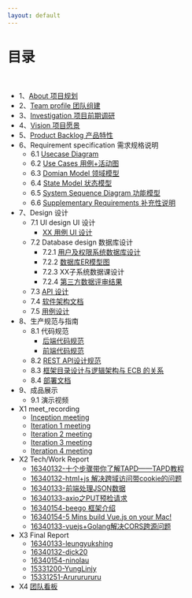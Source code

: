 ```yaml
---
layout: default
---
```


# [](#TOC)目录

&nbsp;&nbsp; 

* 1、[About 项目规划](01-about)
* 2、[Team profile 团队组建](02-team-profile)
* 3、[Investigation 项目前期调研](03-investigation)
* 4、[Vision 项目愿景](04-vision)
* 5、[Product Backlog 产品特性](05-product-backlog)
* 6、Requirement specification 需求规格说明
    - 6.1 [Usecase Diagram](06-01-usecase-diagram)
    - 6.2 [Use Cases 用例+活动图](06-02-use-cases)
    - 6.3 [Domian Model 领域模型](06-03-domain-model)
    - 6.4 [State Model 状态模型](06-04-state-model)
    - 6.5 [System Sequence Diagram 功能模型](06-05-system-sequence-diagram)
    - 6.6 [Supplementary Requirements 补充性说明](06-06-supplementary-requirements)
* 7、Design 设计
    - 7.1 UI design UI 设计
        - [XX 用例 UI 设计](07-01-01-XX-ui-design)
    - 7.2 Database design 数据库设计
        - 7.2.1 [用户及权限系统数据库设计](07-02-01-database-design)
        - 7.2.2 [数据库ER模型图](07-02-02-database-er-model)
        - 7.2.3 XX子系统数据课设计
        - 7.2.4 [第三方数据评审结果](07-02-03-第三方数据评审结果)
    - 7.3 [API 设计](07-03-API)
    - 7.4 [软件架构文档](07-04-software-architecture-document)
    - 7.5 [用例设计](07-05-usecase-design)
* 8、生产规范与指南
    - 8.1 代码规范
    	- [后端代码规范](08-01-coding-standard-back)
      - [前端代码规范](08-01-coding-standard-front)
    - 8.2 [REST API设计规范](08-02-RESTful-api-design-standard)
    - 8.3 [框架目录设计与逻辑架构与 ECB 的关系](08-03-relationship-between-ECB-framework-directory-design-logic-archit)
    - 8.4 [部署文档](08-04-deployment-doc)
* 9、成品展示
    * 9.1 演示视频
* X1 meet_recording
    - [Inception meeting](X1-inception-meeting)
    - [Iteration 1 meeting ](X1-iteration1-meeting)
    - [Iteration 2 meeting ](X1-iteration2-meeting)
    - [Iteration 3 meeting ](X1-iteration3-meeting)
    - [Iteration 4 meeting ](X1-iteration4-meeting)
* X2 Tech/Work Report
	- [16340132-十个步骤带你了解TAPD——TAPD教程](https://blog.csdn.net/dickdick111/article/details/92790836)
	- [16340132-html+js 解决跨域访问带cookie的问题](https://blog.csdn.net/dickdick111/article/details/92788065)
	- [16340133-前端处理JSON数据](http://leungyukshing.cn/archives/Frontend-JSON.html)
	- [16340133-axio之PUT预检请求](http://leungyukshing.cn/archives/OPTION-Request.html)
	- [16340154-beego 框架介绍]([https://make-money-sysu.github.io/essay/2019/04/02/beego%E6%A1%86%E6%9E%B6%E7%9A%84%E4%BB%8B%E7%BB%8D/](https://make-money-sysu.github.io/essay/2019/04/02/beego框架的介绍/))
	- [16340154-5 Mins build Vue.js on your Mac!](https://www.jianshu.com/p/3a6e14d19845)
	- [16340133-vuejs+Golang解决CORS跨源问题](http://leungyukshing.cn/archives/CORS.html)
* X3 Final Report
    - [16340133-leungyukshing](http://leungyukshing.cn/archives/SWSAD-FinalReport.html)
    - [16340132-dick20](https://blog.csdn.net/dickdick111/article/details/92788491)
    - [16340154-ninolau](https://www.jianshu.com/p/73b78e74dd03)
    - [15331200-YungLinjy](https://blog.csdn.net/yung_lin/article/details/80869708)
    - [15331251-Arururururu](https://github.com/Arururururu/SAD/blob/master/X3-final-report.md)
* X4 [团队看板](https://github.com/orgs/make-money-sysu/projects)

